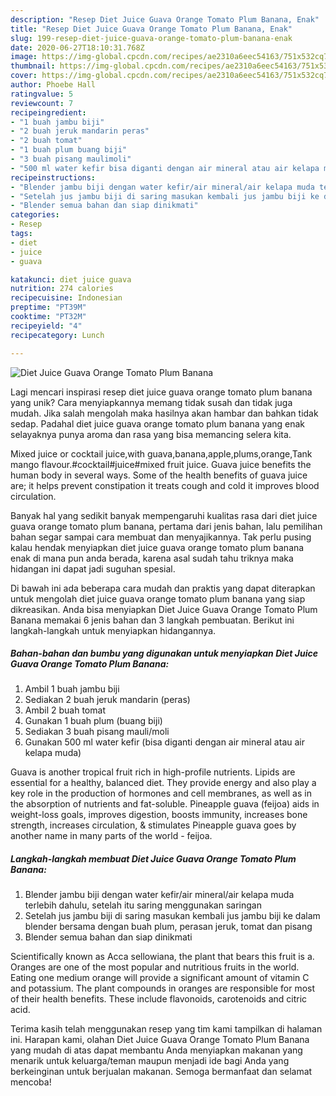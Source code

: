 ```yaml
---
description: "Resep Diet Juice Guava Orange Tomato Plum Banana, Enak"
title: "Resep Diet Juice Guava Orange Tomato Plum Banana, Enak"
slug: 199-resep-diet-juice-guava-orange-tomato-plum-banana-enak
date: 2020-06-27T18:10:31.768Z
image: https://img-global.cpcdn.com/recipes/ae2310a6eec54163/751x532cq70/diet-juice-guava-orange-tomato-plum-banana-foto-resep-utama.jpg
thumbnail: https://img-global.cpcdn.com/recipes/ae2310a6eec54163/751x532cq70/diet-juice-guava-orange-tomato-plum-banana-foto-resep-utama.jpg
cover: https://img-global.cpcdn.com/recipes/ae2310a6eec54163/751x532cq70/diet-juice-guava-orange-tomato-plum-banana-foto-resep-utama.jpg
author: Phoebe Hall
ratingvalue: 5
reviewcount: 7
recipeingredient:
- "1 buah jambu biji"
- "2 buah jeruk mandarin peras"
- "2 buah tomat"
- "1 buah plum buang biji"
- "3 buah pisang maulimoli"
- "500 ml water kefir bisa diganti dengan air mineral atau air kelapa muda"
recipeinstructions:
- "Blender jambu biji dengan water kefir/air mineral/air kelapa muda terlebih dahulu, setelah itu saring menggunakan saringan"
- "Setelah jus jambu biji di saring masukan kembali jus jambu biji ke dalam blender bersama dengan buah plum, perasan jeruk, tomat dan pisang"
- "Blender semua bahan dan siap dinikmati"
categories:
- Resep
tags:
- diet
- juice
- guava

katakunci: diet juice guava 
nutrition: 274 calories
recipecuisine: Indonesian
preptime: "PT39M"
cooktime: "PT32M"
recipeyield: "4"
recipecategory: Lunch

---
```



![Diet Juice Guava Orange Tomato Plum Banana](https://img-global.cpcdn.com/recipes/ae2310a6eec54163/751x532cq70/diet-juice-guava-orange-tomato-plum-banana-foto-resep-utama.jpg)

Lagi mencari inspirasi resep diet juice guava orange tomato plum banana yang unik? Cara menyiapkannya memang tidak susah dan tidak juga mudah. Jika salah mengolah maka hasilnya akan hambar dan bahkan tidak sedap. Padahal diet juice guava orange tomato plum banana yang enak selayaknya punya aroma dan rasa yang bisa memancing selera kita.

Mixed juice or cocktail juice,with guava,banana,apple,plums,orange,Tank mango flavour.#cocktail#juice#mixed fruit juice. Guava juice benefits the human body in several ways. Some of the health benefits of guava juice are; it helps prevent constipation it treats cough and cold it improves blood circulation.

Banyak hal yang sedikit banyak mempengaruhi kualitas rasa dari diet juice guava orange tomato plum banana, pertama dari jenis bahan, lalu pemilihan bahan segar sampai cara membuat dan menyajikannya. Tak perlu pusing kalau hendak menyiapkan diet juice guava orange tomato plum banana enak di mana pun anda berada, karena asal sudah tahu triknya maka hidangan ini dapat jadi suguhan spesial.


Di bawah ini ada beberapa cara mudah dan praktis yang dapat diterapkan untuk mengolah diet juice guava orange tomato plum banana yang siap dikreasikan. Anda bisa menyiapkan Diet Juice Guava Orange Tomato Plum Banana memakai 6 jenis bahan dan 3 langkah pembuatan. Berikut ini langkah-langkah untuk menyiapkan hidangannya.

<!--inarticleads1-->

##### Bahan-bahan dan bumbu yang digunakan untuk menyiapkan Diet Juice Guava Orange Tomato Plum Banana:

1. Ambil 1 buah jambu biji
1. Sediakan 2 buah jeruk mandarin (peras)
1. Ambil 2 buah tomat
1. Gunakan 1 buah plum (buang biji)
1. Sediakan 3 buah pisang mauli/moli
1. Gunakan 500 ml water kefir (bisa diganti dengan air mineral atau air kelapa muda)


Guava is another tropical fruit rich in high-profile nutrients. Lipids are essential for a healthy, balanced diet. They provide energy and also play a key role in the production of hormones and cell membranes, as well as in the absorption of nutrients and fat-soluble. Pineapple guava (feijoa) aids in weight-loss goals, improves digestion, boosts immunity, increases bone strength, increases circulation, &amp; stimulates Pineapple guava goes by another name in many parts of the world - feijoa. 

<!--inarticleads2-->

##### Langkah-langkah membuat Diet Juice Guava Orange Tomato Plum Banana:

1. Blender jambu biji dengan water kefir/air mineral/air kelapa muda terlebih dahulu, setelah itu saring menggunakan saringan
1. Setelah jus jambu biji di saring masukan kembali jus jambu biji ke dalam blender bersama dengan buah plum, perasan jeruk, tomat dan pisang
1. Blender semua bahan dan siap dinikmati


Scientifically known as Acca sellowiana, the plant that bears this fruit is a. Oranges are one of the most popular and nutritious fruits in the world. Eating one medium orange will provide a significant amount of vitamin C and potassium. The plant compounds in oranges are responsible for most of their health benefits. These include flavonoids, carotenoids and citric acid. 

Terima kasih telah menggunakan resep yang tim kami tampilkan di halaman ini. Harapan kami, olahan Diet Juice Guava Orange Tomato Plum Banana yang mudah di atas dapat membantu Anda menyiapkan makanan yang menarik untuk keluarga/teman maupun menjadi ide bagi Anda yang berkeinginan untuk berjualan makanan. Semoga bermanfaat dan selamat mencoba!
